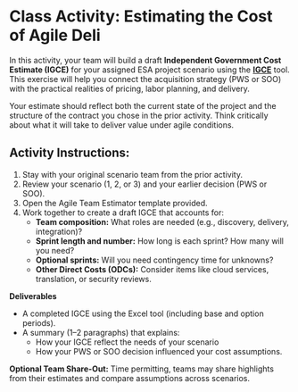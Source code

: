 # Class Activity: Estimating the Cost of Agile Deli

In this activity, your team will build a draft **Independent Government Cost Estimate (IGCE)** for your assigned ESA project scenario using the [**IGCE**](https://docs.google.com/spreadsheets/d/1d-4_YvhplWhIyl09KnlK-AT4fexjBdPXAw4FiqZRWDA/edit?usp=sharing) tool. This exercise will help you connect the acquisition strategy (PWS or SOO) with the practical realities of pricing, labor planning, and delivery.

Your estimate should reflect both the current state of the project and the structure of the contract you chose in the prior activity. Think critically about what it will take to deliver value under agile conditions.

## Activity Instructions:

1. Stay with your original scenario team from the prior activity.  
2. Review your scenario (1, 2, or 3\) and your earlier decision (PWS or SOO).  
3. Open the Agile Team Estimator template provided.  
4. Work together to create a draft IGCE that accounts for:  
   * **Team composition:** What roles are needed (e.g., discovery, delivery, integration)?  
   * **Sprint length and number:** How long is each sprint? How many will you need?  
   * **Optional sprints:** Will you need contingency time for unknowns?  
   * **Other Direct Costs (ODCs):** Consider items like cloud services, translation, or security reviews.

**Deliverables**

* A completed IGCE using the Excel tool (including base and option periods).  
* A summary (1–2 paragraphs) that explains:  
  * How your IGCE reflect the needs of your scenario  
  * How your PWS or SOO decision influenced your cost assumptions.

**Optional Team Share-Out:** Time permitting, teams may share highlights from their estimates and compare assumptions across scenarios.

